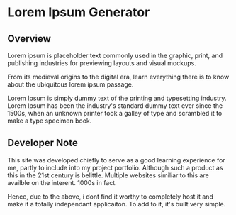 # Lorem Ipsum Generator

## Overview

Lorem ipsum is placeholder text commonly used in the graphic, print, and publishing industries for previewing layouts and visual mockups.

From its medieval origins to the digital era, learn everything there is to know about the ubiquitous lorem ipsum passage.

Lorem Ipsum is simply dummy text of the printing and typesetting industry. Lorem Ipsum has been the industry's standard dummy text ever since the 1500s, when an unknown printer took a galley of type and scrambled it to make a type specimen book.

## Developer Note

This site was developed chiefly to serve as a good learning experience for me, partly to include into my project portfolio. Although such a product as this in the 21st century is belittle. Multiple websites similiar to this are availble on the interent. 1000s in fact.

Hence, due to the above, i dont find it worthy to completely host it and make it a totally independant applicaiton. To add to it, it's built very simple.

